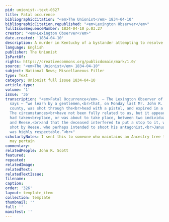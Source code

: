 ```yaml
---
pid: unionist--text-0327
title: Fatal occurence
bibliographicCitation: "<em>The Unionist</em> 1834-04-10"
bibliographicCitation.republished: "<em>Lexington Observer</em>"
fullIssueSequenceNumber: 1834-04-10 p.03.27
creator: "<em>Lexington Observer</em>"
date.created: '1834-04-10'
description: A murder in Kentucky of a bystander attempting to resolve a fight
language: English
publisher: The Unionist
IsPartOf: 
rights: https://creativecommons.org/publicdomain/mark/1.0/
source: "<em>The Unionist</em> 1834-04-10"
subject: National News; Miscellaneous Filler
type: Text
category: Unionist full issue 1834-04-10
article.type: 
volume: '1'
issue: '36'
transcription: "<em>Fatal Occurrence</em>. – The Lexington Observer of the 22d inst.
  says – “we learn by a gentlemen,<br>that, on Monday last Mr. John R. Scott of Jessamine
  county, was shot through the<br>head with a pistol, and expired in a few hours afterwards.
  The circumstances<br>have not been fully related to us, but it appears that a recontre
  had taken<br>place, or was about to take place, between two individuals, January
  and Reese,<br>and that the deceased interfered to put a stop to it, when he was<br>unintentionally
  shot by Reese, who perhaps intended to shoot his antagonist,<br>January. The deceased
  was highly respectable.”<br>"
scholarlyNotes: I sent this to someone who maintains an Ancestry tree to whom this
  may pertain
commentary: 
relatedPeople: John R. Scott
featured: 
repeated: 
relatedImage: 
relatedText: 
relatedTextIssue: 
filename: 
caption: 
order: '326'
layout: template_item
collection: template
thumbnail: ''
full: ''
manifest: ''
---
```

